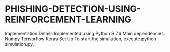 # PHISHING-DETECTION-USING-REINFORCEMENT-LEARNING
Implementation Details
Implemented using Python 3.7.6
Main dependencies:
Numpy
Tensorflow
Keras
Set Up
To start the simulation, execute python simulation.py.
